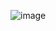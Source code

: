 ![image](https://user-images.githubusercontent.com/72289126/148567515-aa37062d-a3e8-4d33-a0a0-f22a46702f13.png)
